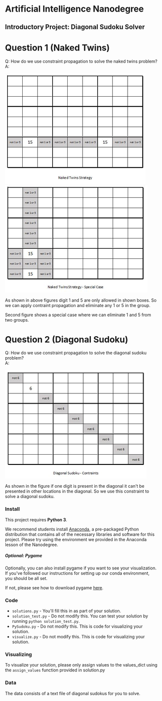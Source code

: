 # Artificial Intelligence Nanodegree
## Introductory Project: Diagonal Sudoku Solver

# Question 1 (Naked Twins)
Q: How do we use constraint propagation to solve the naked twins problem?  
A:

![alt tag](https://raw.githubusercontent.com/enrasi/sudoku-solver/master/content/naked_twins_1.JPG)
![alt tag](https://raw.githubusercontent.com/enrasi/sudoku-solver/master/content/naked_twins_2.JPG)

As shown in above figures digit 1 and 5 are only allowed in shown boxes. So we can apply contraint propagation and eliminate any 1 or 5 in the group. 

Second figure shows a special case where we can eliminate 1 and 5 from two groups.

# Question 2 (Diagonal Sudoku)
Q: How do we use constraint propagation to solve the diagonal sudoku problem?  
A:

![alt tag](https://raw.githubusercontent.com/enrasi/sudoku-solver/master/content/diagonal.JPG)

As shown in the figure if one digit is present in the diagonal it can't be presented in other locations in the diagonal. So we use this constraint to solve a diagonal sudoku.

### Install

This project requires **Python 3**.

We recommend students install [Anaconda](https://www.continuum.io/downloads), a pre-packaged Python distribution that contains all of the necessary libraries and software for this project. 
Please try using the environment we provided in the Anaconda lesson of the Nanodegree.

##### Optional: Pygame

Optionally, you can also install pygame if you want to see your visualization. If you've followed our instructions for setting up our conda environment, you should be all set.

If not, please see how to download pygame [here](http://www.pygame.org/download.shtml).

### Code

* `solutions.py` - You'll fill this in as part of your solution.
* `solution_test.py` - Do not modify this. You can test your solution by running `python solution_test.py`.
* `PySudoku.py` - Do not modify this. This is code for visualizing your solution.
* `visualize.py` - Do not modify this. This is code for visualizing your solution.

### Visualizing

To visualize your solution, please only assign values to the values_dict using the ```assign_values``` function provided in solution.py

### Data

The data consists of a text file of diagonal sudokus for you to solve.
